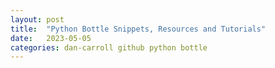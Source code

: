 ```yaml
---
layout: post
title:  "Python Bottle Snippets, Resources and Tutorials"
date:   2023-05-05
categories: dan-carroll github python bottle
---
```

